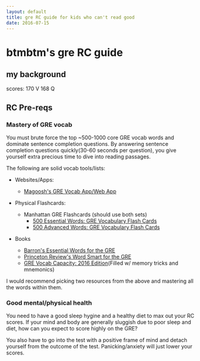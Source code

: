 ```yaml
---
layout: default
title: gre RC guide for kids who can't read good
date: 2016-07-15
---
```


# btmbtm's gre RC guide

## my background 

scores: 170 V 168 Q 

## RC Pre-reqs 

### Mastery of GRE vocab

You must brute force the top ~500-1000 core GRE vocab words and dominate sentence completion questions. By answering sentence completion questions quickly(30-60 seconds per question), you give yourself extra precious time to dive into reading passages.

The following are solid vocab tools/lists: 
  
- Websites/Apps: 
  
  - [Magoosh's GRE Vocab App/Web App](https://gre.magoosh.com/flashcards/vocabulary)
    
- Physical Flashcards: 
  
  - Manhattan GRE Flashcards (should use both sets)
    - [500 Essential Words: GRE Vocabulary Flash Cards](http://amzn.to/2aed2n1)
    - [500 Advanced Words: GRE Vocabulary Flash Cards](http://amzn.to/2amYkzJ)
    
- Books

  - [Barron's Essential Words for the GRE](http://amzn.to/2animnM)
  - [Princeton Review's Word Smart for the GRE](http://amzn.to/2aedwtA)
  - [GRE Vocab Capacity: 2016 Edition](http://amzn.to/2anhVKk)(Filled w/ memory tricks and mnemonics) 

I would recommend picking two resources from the above and mastering all the words within them. 

### Good mental/physical health
  
  You need to have a good sleep hygine and a healthy diet to max out your RC scores. If your mind and body are generally sluggish due to poor sleep and diet, how can you expect to score highly on the GRE? 

  You also have to go into the test with a positive frame of mind and detach yourself from the outcome of the test. Panicking/anxiety will just lower your scores. 

  



